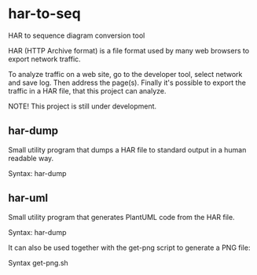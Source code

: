 # har-to-seq
HAR to sequence diagram conversion tool

HAR (HTTP Archive format) is a file format used by many web browsers to export network traffic.

To analyze traffic on a web site, go to the developer tool, select network and save log. Then address the page(s).
Finally it's possible to export the traffic in a HAR file, that this project can analyze.

NOTE! This project is still under development.

## har-dump
Small utility program that dumps a HAR file to standard output
in a human readable way.

Syntax: har-dump <filename-of-har-file>

## har-uml
Small utility program that generates PlantUML code from the HAR file.

Syntax: har-dump <filename-of-har-file>

It can also be used together with the get-png script to generate a PNG file:

Syntax get-png.sh <filename-of-har-file>
